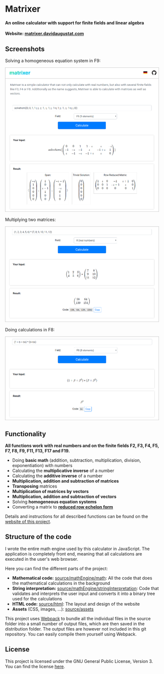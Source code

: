 # Matrixer
#### An online calculator with support for finite fields and linear algebra

**Website: [matrixer.davidaugustat.com](https://matrixer.davidaugustat.com/)**

## Screenshots
Solving a homogeneous equation system in F9:

![Matrixer solving a homogeneous equation system in the F9 field](other/screenshots/screenshot1.png)

Multiplying two matrices:

![Matrixer multiplying two matrices in R](other/screenshots/screenshot2.png)

Doing calculations in F8:

![Matrixer doing calculations in the F8 field](other/screenshots/screenshot3.png)

## Functionality
**All functions work with real numbers and on the finite fields F2, F3, F4, F5, F7, F8, F9, F11, F13, F17 and F19.**

- Doing **basic math** (addition, subtraction, multiplication, division, exponentiation) with numbers
- Calculating the **multiplicative inverse** of a number
- Calculating the **additive inverse** of a number
- **Multiplication, addition and subtraction of matrices**
- **Transposing** matrices
- **Multiplication of matrices by vectors**
- **Multiplication, addition and subtraction of vectors**
- Solving **homogeneous equation systems**
- Converting a matrix to 
**[reduced row echelon form](https://en.wikipedia.org/wiki/Row_echelon_form#Reduced_row_echelon_form)**

Details and instructions for all described functions can be found on the 
[website of this project](https://matrixer.davidaugustat.com/).

## Structure of the code
I wrote the entire math engine used by this calculator in JavaScript. The application is completely front end, 
meaning that all calculations are executed in the user's web browser.

Here you can find the different parts of the project:

- **Mathematical code:** [source/mathEngine/math](source/mathEngine/math): 
All the code that does the mathematical calculations in the background
- **String interpretation:** [source/mathEngine/stringInterpretation](source/mathEngine/stringInterpretation): 
Code that validates and interprets the user input and converts it into a binary tree used for the calculations
- **HTML code:** [source/html](source/html): The layout and design of the website
- **Assets** (CSS, images, ...): [source/assets](source/assets)

This project uses [Webpack](https://webpack.js.org/) to bundle all the individual files in the source folder into a
 small number of output files, which are then saved in the distribution folder. The output files are however not
  included in this git repository. You can easily compile them yourself using Webpack.

## License
This project is licensed under the GNU General Public License, Version 3. You can find the license [here](LICENSE.txt).